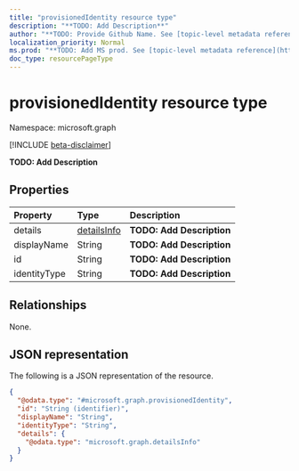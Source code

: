 ```yaml
---
title: "provisionedIdentity resource type"
description: "**TODO: Add Description**"
author: "**TODO: Provide Github Name. See [topic-level metadata reference](https://msgo.azurewebsites.net/add/document/guidelines/metadata.html#topic-level-metadata)**"
localization_priority: Normal
ms.prod: "**TODO: Add MS prod. See [topic-level metadata reference](https://msgo.azurewebsites.net/add/document/guidelines/metadata.html#topic-level-metadata)**"
doc_type: resourcePageType
---
```


# provisionedIdentity resource type

Namespace: microsoft.graph

[!INCLUDE [beta-disclaimer](../../includes/beta-disclaimer.md)]

**TODO: Add Description**

## Properties
|Property|Type|Description|
|:---|:---|:---|
|details|[detailsInfo](../resources/detailsinfo.md)|**TODO: Add Description**|
|displayName|String|**TODO: Add Description**|
|id|String|**TODO: Add Description**|
|identityType|String|**TODO: Add Description**|

## Relationships
None.

## JSON representation
The following is a JSON representation of the resource.
<!-- {
  "blockType": "resource",
  "@odata.type": "microsoft.graph.provisionedIdentity"
}
-->
``` json
{
  "@odata.type": "#microsoft.graph.provisionedIdentity",
  "id": "String (identifier)",
  "displayName": "String",
  "identityType": "String",
  "details": {
    "@odata.type": "microsoft.graph.detailsInfo"
  }
}
```

